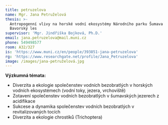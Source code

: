 ```yaml
---
title: petruzelova
name: Mgr. Jana Petruželová
thesis: >-
  Antropogenní vlivy na horské vodní ekosystémy Národního parku Šumava a
  Bavorský les
supervisor: 'Mgr. Jindřiška Bojková, Ph.D.'
email: jana.petruzelova@mail.muni.cz
phone: 549498577
room: A32/327
is: 'https://www.muni.cz/en/people/393851-jana-petruzelova'
rg: 'https://www.researchgate.net/profile/Jana_Petruzelova'
image: /images/jana-petruželová.jpg
---
```

**Výzkumná témata:**

* Diverzita a ekologie společenstev vodních bezobratlých v horských vodních ekosystémech
  (vodní toky, jezera, vrchoviště)
* Zotavení společenstev vodních bezobratlých v šumavských jezerech z acidifikace
* Sukcese a dynamika společenstev vodních bezobratlých v revitalizovaných tocích
* Diverzita a ekologie chrostíků (Trichoptera)
